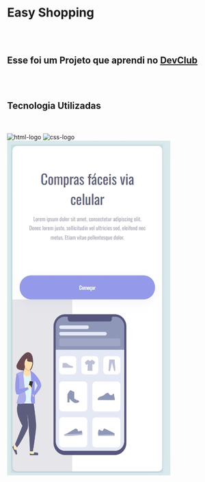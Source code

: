 <h1>Easy Shopping</h1>
<br>
<br>
<h2>Esse foi um Projeto que aprendi no <a href="https://rodolfomori.com.br/devclub">DevClub</a></h2>
<br>
<br>
<h2>Tecnologia Utilizadas</h2>
<br>
<br>
<img src="https://img.shields.io/badge/HTML5-E34F26?style=for-the-badge&logo=html5&logoColor=white" alt="html-logo"/>
<img src="https://img.shields.io/badge/CSS3-1572B6?style=for-the-badge&logo=css3&logoColor=white" alt="css-logo">
<img src="https://github.com/philippebonfati/Projeto-2/blob/main/projeto%20celular.png?raw=true">


